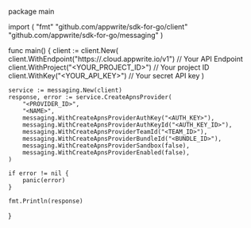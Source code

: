 package main

import (
    "fmt"
    "github.com/appwrite/sdk-for-go/client"
    "github.com/appwrite/sdk-for-go/messaging"
)

func main() {
    client := client.New(
        client.WithEndpoint("https://<REGION>.cloud.appwrite.io/v1") // Your API Endpoint
        client.WithProject("<YOUR_PROJECT_ID>") // Your project ID
        client.WithKey("<YOUR_API_KEY>") // Your secret API key
    )

    service := messaging.New(client)
    response, error := service.CreateApnsProvider(
        "<PROVIDER_ID>",
        "<NAME>",
        messaging.WithCreateApnsProviderAuthKey("<AUTH_KEY>"),
        messaging.WithCreateApnsProviderAuthKeyId("<AUTH_KEY_ID>"),
        messaging.WithCreateApnsProviderTeamId("<TEAM_ID>"),
        messaging.WithCreateApnsProviderBundleId("<BUNDLE_ID>"),
        messaging.WithCreateApnsProviderSandbox(false),
        messaging.WithCreateApnsProviderEnabled(false),
    )

    if error != nil {
        panic(error)
    }

    fmt.Println(response)
}
